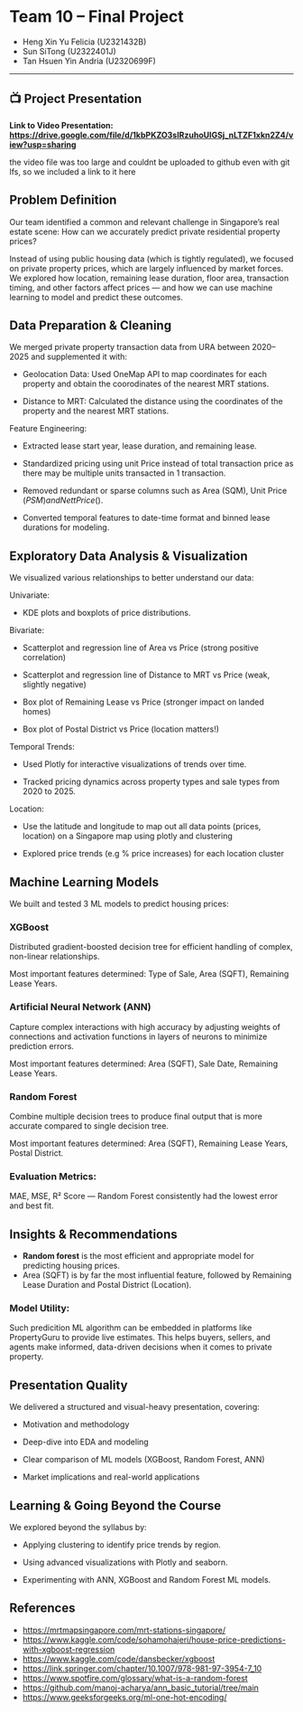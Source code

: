 # Team 10 – Final Project
- Heng Xin Yu Felicia (U2321432B)
- Sun SiTong (U2322401J)
- Tan Hsuen Yin Andria (U2320699F)

---
## 📺 **Project Presentation**
**Link to Video Presentation: https://drive.google.com/file/d/1kbPKZO3slRzuhoUIGSj_nLTZF1xkn2Z4/view?usp=sharing**

the video file was too large and couldnt be uploaded to github even with git lfs, so we included a link to it here


## Problem Definition 
Our team identified a common and relevant challenge in Singapore’s real estate scene: How can we accurately predict private residential property prices?

Instead of using public housing data (which is tightly regulated), we focused on private property prices, which are largely influenced by market forces. We explored how location, remaining lease duration, floor area, transaction timing, and other factors affect prices — and how we can use machine learning to model and predict these outcomes.

## Data Preparation & Cleaning 
We merged private property transaction data from URA between 2020–2025 and supplemented it with:

- Geolocation Data: Used OneMap API to map coordinates for each property and obtain the coorodinates of the nearest MRT stations.

- Distance to MRT: Calculated the distance using the coordinates of the property and the nearest MRT stations. 

Feature Engineering:

- Extracted lease start year, lease duration, and remaining lease.

- Standardized pricing using unit Price instead of total transaction price as there may be multiple units transacted in 1 transaction.

- Removed redundant or sparse columns such as Area (SQM), Unit Price ($PSM) and Nett Price ($).

- Converted temporal features to date-time format and binned lease durations for modeling.

## Exploratory Data Analysis & Visualization 
We visualized various relationships to better understand our data:

Univariate: 
- KDE plots and boxplots of price distributions.

Bivariate:

- Scatterplot and regression line of Area vs Price (strong positive correlation)

- Scatterplot and regression line of Distance to MRT vs Price (weak, slightly negative)

- Box plot of Remaining Lease vs Price (stronger impact on landed homes)

- Box plot of Postal District vs Price (location matters!)

Temporal Trends:

- Used Plotly for interactive visualizations of trends over time.

- Tracked pricing dynamics across property types and sale types from 2020 to 2025.

Location:
- Use the latitude and longitude to map out all data points (prices, location) on a Singapore map using plotly and clustering

- Explored price trends (e.g % price increases) for each location cluster

## Machine Learning Models 
We built and tested 3 ML models to predict housing prices:

### XGBoost 
Distributed gradient-boosted decision tree for efficient handling of complex, non-linear relationships.

Most important features determined: Type of Sale, Area (SQFT), Remaining Lease Years.

### Artificial Neural Network (ANN)

Capture complex interactions with high accuracy by adjusting weights of connections and activation functions in layers of neurons to minimize prediction errors.

Most important features determined: Area (SQFT), Sale Date, Remaining Lease Years.

### Random Forest

Combine multiple decision trees to produce final output that is more accurate compared to single decision tree. 

Most important features determined: Area (SQFT), Remaining Lease Years, Postal District.

### Evaluation Metrics:

MAE, MSE, R² Score — Random Forest consistently had the lowest error and best fit.

## Insights & Recommendations 
- **Random forest** is the most efficient and appropriate model for predicting housing prices. 
- Area (SQFT) is by far the most influential feature, followed by Remaining Lease Duration and Postal District (Location). 

### Model Utility:

Such predicition ML algorithm can be embedded in platforms like PropertyGuru to provide live estimates. This helps buyers, sellers, and agents make informed, data-driven decisions when it comes to private property. 

## Presentation Quality 
We delivered a structured and visual-heavy presentation, covering:

- Motivation and methodology

- Deep-dive into EDA and modeling

- Clear comparison of ML models (XGBoost, Random Forest, ANN)

- Market implications and real-world applications

## Learning & Going Beyond the Course 
We explored beyond the syllabus by:

- Applying clustering to identify price trends by region.

- Using advanced visualizations with Plotly and seaborn.

- Experimenting with ANN, XGBoost and Random Forest ML models.

## References 
- https://mrtmapsingapore.com/mrt-stations-singapore/
- https://www.kaggle.com/code/sohamohajeri/house-price-predictions-with-xgboost-regression
- https://www.kaggle.com/code/dansbecker/xgboost
- https://link.springer.com/chapter/10.1007/978-981-97-3954-7_10
- https://www.spotfire.com/glossary/what-is-a-random-forest
- https://github.com/manoj-acharya/ann_basic_tutorial/tree/main
- https://www.geeksforgeeks.org/ml-one-hot-encoding/




